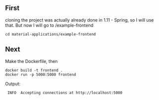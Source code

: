 ## First
cloning the project was actually already done in 1.11 - Spring, so I will use that. But now I will go to /example-frontend
```shell
cd material-applications/example-frontend
```

## Next
Make the Dockerfile, then
```shell
docker build -t frontend .
docker run -p 5000:5000 frontend
```
Output:
```shell
 INFO  Accepting connections at http://localhost:5000
```



